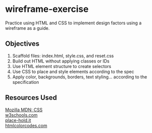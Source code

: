 # wireframe-exercise

Practice using HTML and CSS to implement design factors using a wireframe as a guide.

## Objectives

1. Scaffold files: index.html, style.css, and reset.css  
2. Build out HTML without applying classes or IDs  
3. Use HTML element structure to create selectors  
4. Use CSS to place and style elements according to the spec  
5. Apply color, backgrounds, borders, text styling... according to the specification  

## Resources Used

[Mozilla MDN: CSS](https://developer.mozilla.org/en-US/docs/Web/CSS)  
[w3schools.com](https://www.w3schools.com)  
[place-hold.it](https://place-hold.it/)  
[htmlcolorcodes.com](https://htmlcolorcodes.com/colors/shades-of-gray/)  